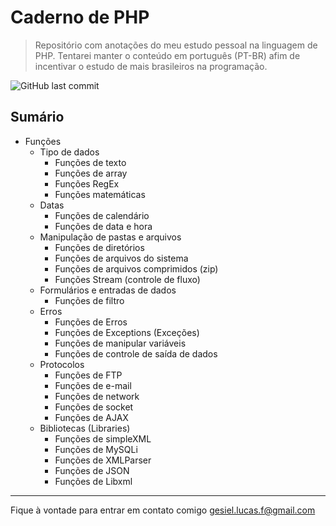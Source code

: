 # Caderno de PHP
> Repositório com anotações do meu estudo pessoal na linguagem de PHP. Tentarei manter o conteúdo em português (PT-BR) afim de incentivar o estudo de mais brasileiros na programação. 
> 
![GitHub last commit](https://img.shields.io/github/last-commit/gesiellucas/caderno-de-php?color=black&label=Ultimo%20Update&logo=github&style=for-the-badge)
## Sumário
- Funções
  - Tipo de dados
    - Funções de texto
    - Funções de array
    - Funções RegEx
    - Funções matemáticas
  - Datas
    - Funções de calendário
    - Funções de data e hora
  - Manipulação de pastas e arquivos
    - Funções de diretórios
    - Funções de arquivos do sistema
    - Funções de arquivos comprimidos (zip)
    - Funções Stream (controle de fluxo)
  - Formulários e entradas de dados
    - Funções de filtro
  - Erros
    - Funções de Erros
    - Funções de Exceptions (Exceções)
    - Funções de manipular variáveis
    - Funções de controle de saída de dados
  - Protocolos
    - Funções de FTP
    - Funções de e-mail
    - Funções de network
    - Funções de socket
    - Funções de AJAX
  - Bibliotecas (Libraries)
    - Funções de simpleXML
    - Funções de MySQLi
    - Funções de XMLParser
    - Funções de JSON
    - Funções de Libxml

-----
Fique à vontade para entrar em contato comigo [gesiel.lucas.f@gmail.com](mailto:gesiel.lucas.f@gmail.com)
